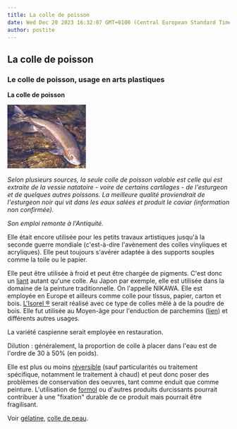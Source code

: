 ```yaml
---
title: La colle de poisson
date: Wed Dec 20 2023 16:32:07 GMT+0100 (Central European Standard Time)
author: postite
---
```


## La colle de poisson
### Le colle de poisson, usage en arts plastiques
 **La colle de poisson**  

![](images/esturgeon.gif)

_Selon plusieurs sources, la seule colle de poisson valable est celle qui est extraite de la vessie natatoire - voire de certains cartilages - de l'esturgeon et de quelques autres poissons. La meilleure qualité proviendrait de l'esturgeon noir qui vit dans les eaux salées et produit le caviar (information non confirmée)._

_Son emploi remonte à l'Antiquité._

Elle était encore utilisée pour les petits travaux artistiques jusqu'à la seconde guerre mondiale (c'est-à-dire l'avènement des colles vinyliques et acryliques). Elle peut toujours s'avérer adaptée à des supports souples comme la toile ou le papier.

Elle peut être utilisée à froid et peut être chargée de pigments. C'est donc un [liant](liants.html) autant qu'une colle. Au Japon par exemple, elle est utilisée dans la domaine de la peinture traditionnelle. On l'appelle NIKAWA. Elle est employée en Europe et ailleurs comme colle pour tissus, papier, carton et bois. [L'Isorel ®](bois.html#lisorel) serait réalisé avec ce type de colles mêlé à de la poudre de bois. Elle fut utilisée au Moyen-âge pour l'enduction de parchemins ([lien](parchemin.html#colledepoisson)) et différents autres usages.

La variété caspienne serait employée en restauration.

Dilution : généralement, la proportion de colle à placer dans l'eau est de l'ordre de 30 à 50% (en poids).

Elle est plus ou moins [réversible](liants.html#reversibilite) (sauf particularités ou traitement spécifique, notamment le traitement à chaud) et peut donc poser des problèmes de conservation des oeuvres, tant comme enduit que comme peinture. L'utilisation de [formol](formol.html) ou d'autres produits durcissants pourrait contribuer à une "fixation" durable de ce produit mais pourrait être fragilisant.

Voir [gélatine](gelatine2.html), [colle de peau](colledepeau.html).

